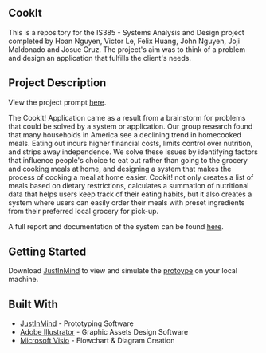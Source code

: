 ## CookIt
This is a repository for the IS385 - Systems Analysis and Design project completed by Hoan Nguyen, Victor Le, Felix Huang, John Nguyen, Joji Maldonado and Josue Cruz. The project's aim was to think of a problem and design an application that fulfills the client's needs.

## Project Description
View the project prompt [here](https://github.com/Hoan1028/CookIt/blob/master/Project%20Description%20Fall%202018.pdf).

The Cookit! Application came as a result from a brainstorm for problems that could be solved by a system or application. 
Our group research found that many households in America see a declining trend in homecooked meals. 
Eating out incurs higher financial costs, limits control over nutrition, and strips away independence.
We solve these issues by identifying factors that influence people's choice to eat out rather than going to the grocery and 
cooking meals at home, and designing a system that makes the process of cooking a meal at home easier. Cookit! not only creates a list
of meals based on dietary restrictions, calculates a summation of nutritional data that helps users keep track of their eating
habits, but it also creates a system where users can easily order their meals with preset ingredients from their preferred local grocery for pick-up.

A full report and documentation of the system can be found [here](https://github.com/Hoan1028/CookIt/blob/master/Cookit_Documentation%26Report.pdf).

## Getting Started
Download [JustInMind](https://www.justinmind.com/) to view and simulate the [protoype](https://drive.google.com/open?id=1P3p3eTwzALS2flsT1ww4I2DAq5TkX1mD) on your local machine.

## Built With
* [JustInMind](https://www.justinmind.com/) - Prototyping Software 
* [Adobe Illustrator](https://www.adobe.com/products/illustrator.html) - Graphic Assets Design Software
* [Microsoft Visio](https://products.office.com/en-us/visio/flowchart-software) - Flowchart & Diagram Creation

